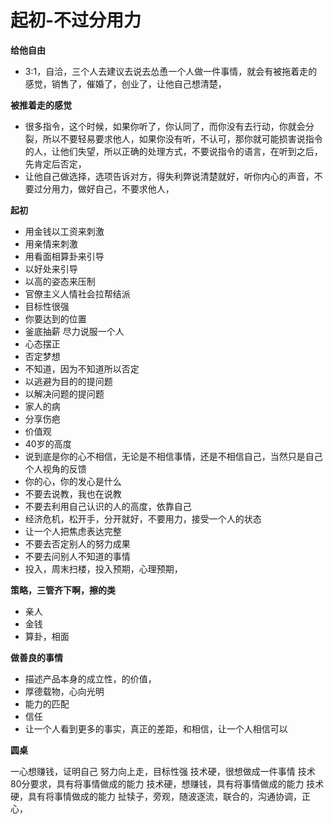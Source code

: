 # 起初-不过分用力

**给他自由**

* 3:1，自洽，三个人去建议去说去怂恿一个人做一件事情，就会有被拖着走的感觉，销售了，催婚了，创业了，让他自己想清楚，

**被推着走的感觉**

* 很多指令，这个时候，如果你听了，你认同了，而你没有去行动，你就会分裂，所以不要轻易要求他人，如果你没有听，不认可，那你就可能损害说指令的人，让他们失望，所以正确的处理方式，不要说指令的语言，在听到之后，先肯定后否定，
* 让他自己做选择，选项告诉对方，得失利弊说清楚就好，听你内心的声音，不要过分用力，做好自己，不要求他人，

**起初**

* 用金钱以工资来刺激
* 用亲情来刺激
* 用看面相算卦来引导
* 以好处来引导
* 以高的姿态来压制
* 官僚主义人情社会拉帮结派
* 目标性很强
* 你要达到的位置
* 釜底抽薪 尽力说服一个人
* 心态摆正
* 否定梦想
* 不知道，因为不知道所以否定
* 以逃避为目的的提问题
* 以解决问题的提问题
* 家人的病
* 分享伤疤
* 价值观
* 40岁的高度
* 说到底是你的心不相信，无论是不相信事情，还是不相信自己，当然只是自己个人视角的反馈
* 你的心，你的发心是什么
* 不要去说教，我也在说教
* 不要去利用自己认识的人的高度，依靠自己
* 经济危机，松开手，分开就好，不要用力，接受一个人的状态
* 让一个人把焦虑表达完整
* 不要去否定别人的努力成果
* 不要去问别人不知道的事情
* 投入，周末扫楼，投入预期，心理预期，

**策略，三管齐下啊，擦的类**

* 亲人
* 金钱
* 算卦，相面

**做善良的事情**

* 描述产品本身的成立性，的价值，
* 厚德载物，心向光明
* 能力的匹配
* 信任
* 让一个人看到更多的事实，真正的差距，和相信，让一个人相信可以

**圆桌**

一心想赚钱，证明自己 努力向上走，目标性强 技术硬，很想做成一件事情 技术80分要求，具有将事情做成的能力 技术硬，想赚钱，具有将事情做成的能力 技术硬，具有将事情做成的能力 扯犊子，旁观，随波逐流，联合的，沟通协调，正心，


